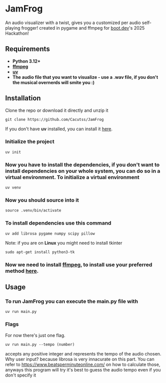# JamFrog
An audio visualizer with a twist, gives you a customized per audio self-playing frogger!
created in pygame and ffmpeg for [boot.dev](https://boot.dev)'s 2025 Hackathon!
## Requirements
* **Python 3.12+**
* **[ffmpeg](https://ffmpeg.org/download.html)**
* **[uv](https://github.com/astral-sh/uv#installation)**
* **The audio file that you want to visualize - use a .wav file, if you don't the musical overnerds will smite you :)**
## Installation
Clone the repo or download it directly and unzip it
```
git clone https://github.com/Cacutss/JamFrog
```
If you don't have **uv** installed, you can install it [here](https://github.com/astral-sh/uv#installation).
### Initialize the project
```
uv init
```
### Now you have to install the dependencies, if you don't want to install dependencies on your whole system, you can do so in a virtual environment. To initialize a virtual environment
```
uv venv
```
### Now you should source into it
```
source .venv/bin/activate
```
### To install dependencies use this command
```
uv add librosa pygame numpy scipy pillow
```
Note: if you are on **Linux** you might need to install tkinter
```
sudo apt-get install python3-tk
```
### Now we need to install [ffmpeg](https://ffmpeg.org/download.html), to install use your preferred method [here](https://ffmpeg.org/download.html).
## Usage
### To run JamFrog you can execute the main.py file with
```
uv run main.py
```
### Flags
For now there's just one flag.  
```
uv run main.py --tempo (number)
```
accepts any positive integer and represents the tempo of the audio chosen. Why user input? because librosa is very innacurate on this part.
You can refer to https://www.beatsperminuteonline.com/ on how to calculate those, anyways this program will try it's best to guess the audio tempo even if you don't specify it

